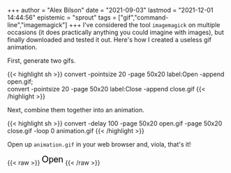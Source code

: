 +++
author = "Alex Bilson"
date = "2021-09-03"
lastmod = "2021-12-01 14:44:56"
epistemic = "sprout"
tags = ["gif","command-line","imagemagick"]
+++
I've considered the tool `imagemagick` on multiple occasions (it does practically anything you could imagine with images), but finally downloaded and tested it out. Here's how I created a useless gif animation.

First, generate two gifs.

{{< highlight sh >}}
convert -pointsize 20 -page 50x20 label:Open -append open.gif; \
convert -pointsize 20 -page 50x20 label:Close -append close.gif
{{< /highlight >}}

Next, combine them together into an animation.

{{< highlight sh >}}
convert -delay 100 -page 50x20 open.gif -page 50x20 close.gif -loop 0 animation.gif
{{< /highlight >}}

Open up `animation.gif` in your web browser and, viola, that's it!

{{< raw >}}
<img style="width: 50px" src="/data/gif/animation_example.gif"/>
{{< /raw >}}


